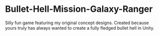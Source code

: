 # Bullet-Hell-Mission-Galaxy-Ranger
Silly fun game featuring my original concept designs. Created because yours truly has always wanted to create a fully fledged bullet hell in Unity.
